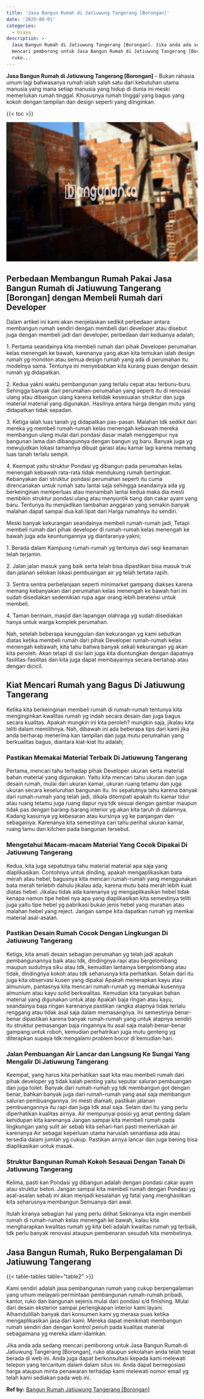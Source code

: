 ```yaml
---
title: 'Jasa Bangun Rumah di Jatiuwung Tangerang [Borongan]'
date: '2025-08-01'
categories:
  - biaya
description: >-
  Jasa Bangun Rumah di Jatiuwung Tangerang [Borongan]. Jika anda ada sedang
  mencari pemborong untuk Jasa Bangun Rumah di Jatiuwung Tangerang [Borongan],
  ruko...
---
```


**Jasa Bangun Rumah di Jatiuwung Tangerang \[Borongan\]** – Bukan rahasia umum lagi bahwasanya rumah ialah salah satu dari kebutuhan utama manusia yang mana setiap manusia yang hidup di dunia ini meski memerlukan rumah tinggal. Khususnya rumah tinggal yang bagus yang kokoh dengan tampilan dan design seperti yang diinginkan.

{{< toc >}}

![Jasa Bangun Rumah di Jatiuwung Tangerang [Borongan]](/images/borong-bangunan-24.png)

## Perbedaan Membangun Rumah Pakai Jasa Bangun Rumah di Jatiuwung Tangerang \[Borongan\] dengan Membeli Rumah dari Developer

Dalam artikel ini kami akan menjelaskan sedikit perbedaan antara membangun rumah sendiri dengan membeli dari developer atau disebut juga dengan membeli jadi dari developer, perbedaan dari keduanya adalah;

1\. Pertama seandainya kita membeli rumah dari pihak Developer perumahan kelas menengah ke bawah, karenanya yang akan kita temukan ialah design rumah yg monoton atau semua design rumah yang ada di perumahan itu modelnya sama. Tentunya ini menyebabkan kita kurang puas dengan desain rumah yg didapatkan.

2\. Kedua yakni waktu pembangunan yang terlalu cepat atau terburu-buru. Sehingga banyak dari perumahan-perumahan yang seperti itu di renovasi ulang atau dibangun ulang karena ketidak kesesuaian struktur dan juga material material yang digunakan. Hasilnya antara harga dengan mutu yang didapatkan tidak sepadan.

3\. Ketiga ialah luas tanah yg didapatkan pas-pasan. Malahan tdk sedikit dari mereka yg membeli rumah-rumah kelas menengah kebawah mereka membangun ulang mulai dari pondasi dasar malah menggempur nya bangunan lama dan dibangunnya dengan bangun yg baru. Banyak juga yg mewujudkan lokasi tamannya dibuat garasi atau kamar lagi karena memang luas tanah terlalu sempit.

4\. Keempat yaitu struktur Pondasi yg dibangun pada perumahan kelas menengah kebawah rata-rata tidak mendukung rumah bertingkat. Kebanyakan dari struktur pondasi perumahan seperti itu cuma direncanakan untuk rumah satu lantai saja sehingga seandainya ada yg berkeinginan memperluas atau menambah lantai kedua maka dia mesti membikin struktur pondasi ulang atau menyuntik tiang dan cakar ayam yang baru. Tentunya itu menjadikan tambahan anggaran yang semakin banyak malahan dapat sampai dua kali lipat dari Harga rumahnya itu sendiri.

Meski banyak kekurangan seandainya membeli rumah-rumah jadi, Tetapi membeli rumah dari pihak developer di rumah-rumah kelas menengah ke bawah juga ada keuntungannya yg diantaranya yakni;

1\. Berada dalam Kampung rumah-rumah yg tentunya dari segi keamanan telah terjamin.

2\. Jalan jalan masuk yang baik serta telah bisa dipastikan bisa masuk truk dan jalanan selokan lokasi pembuangan air yg telah tertata rapih.

3\. Sentra sentra perbelanjaan seperti minimarket gampang diakses karena memang kebanyakan dari perumahan kelas menengah ke bawah hari ini sudah disediakan sedemikian rupa agar orang lebih beratensi untuk membeli.

4\. Taman bermain, masjid dan lapangan olahraga yg sudah disediakan hanya untuk warga komplek perumahan.

Nah, setelah beberapa keunggulan dan kekurangan yg kami sebutkan diatas ketika membeli rumah dari pihak Developer rumah-rumah kelas menengah kebawah, kita tahu bahwa banyak sekali kekurangan yg akan kita peroleh. Akan tetapi di sisi lain juga kita diuntungkan dengan dapatnya fasilitas-fasilitas dan kita juga dapat membayarnya secara bertahap atau dengan dicicil.

## Kiat Mencari Rumah yang Bagus Di Jatiuwung Tangerang

Ketika kita berkeinginan membeli rumah di rumah-rumah tentunya kita menginginkan kwalitas rumah yg indah secara desain dan juga bagus secara kualitas. Apakah mungkin ini kita peroleh? mungkin saja, jikalau kita teliti dalam memilihnya. Nah, dibawah ini ada beberapa tips dari kami jika anda berharap menerima kan tampilan dan juga mutu perumahan yang berkualitas bagus, diantara kiat-kiat Itu adalah;

### Pastikan Memakai Material Terbaik Di Jatiuwung Tangerang

Pertama, mencari tahu terhadap pihak Developer ukuran serta material bahan material yang digunakan. Yaitu kita mencari tahu ukuran dan juga desain rumah, mulai dari ukuran kamar, ukuran ruang tetamu dan juga ukuran secara keseluruhan bangunan itu. Ini sepatutnya tahu karena banyak dari rumah-rumah yang telah jadi, dikala ditempati apakah itu kamar tidur atau ruang tetamu juga ruang dapur nya tdk sesuai dengan gambar maupun tidak pas dengan barang-barang interior yg akan kita taruh di dalamnya. Kadang kasurnya yg kebesaran atau kursinya yg ke panjangan dan sebagainya. Karenanya kita semestinya cari tahu perihal ukuran kamar, ruang tamu dan kitchen pada bangunan tersebut.

### Mengetahui Macam-macam Material Yang Cocok Dipakai Di Jatiuwung Tangerang

Kedua, kita juga sepatutnya tahu material material apa saja yang diaplikasikan. Contohnya untuk dinding, apakah mengaplikasikan bata merah atau hebel, bagusnya kita mencari rumah-rumah yang menggunakan bata merah terlebih dahulu jikalau ada, karena mutu bata merah lebih kuat diatas hebel. Jikalau tidak ada karenanya yg mengaplikasikan hebel tidak kenapa namun tipe hebel nya apa yang diaplikasikan kita semestinya teliti juga yaitu tipe hebel yg pabrikasi bukan jenis hebel yang murahan atau malahan hebel yang reject. Jangan sampe kita dapatkan rumah yg memkai material asal-asalan.

### Pastikan Desain Rumah Cocok Dengan Lingkungan Di Jatiuwung Tangerang

Ketiga, kita amati desain sebagian perumahan yg telah jadi apakah pembangunannya baik atau tdk, dindingnya rapi atau bergelombang maupun sudutnya siku atau tdk, kemudian lantainya bergelombang atau tidak, dindingnya kokoh atau tdk seharusnya kita perhatikan. Selain dari itu juga kita observasi kusen yang dipakai Apakah menerapkan kayu atau almunium, pantasnya kita mencari rumah-rumah yg memakai kusennya almunium atau kayu solid berkwalitas. Kemudian kita tanyakan bahan material yang digunakan untuk atap Apakah baja ringan atau kayu, seandainya baja ringan karenanya pastikan rangka atapnya tidak terlalu renggang atau tidak asal saja dalam memasangnya. Ini semestinya benar-benar dipastikan karena banyak rumah-rumah yang untuk atapnya sendiri itu struktur pemasangan baja ringannya itu asal saja malah benar-benar gampang untuk roboh, kemudian perhatrikan juga mutu genteng yg diterapkan supaya tdk mengalami problem bocor di kemudian hari.

### Jalan Pembuangan Air Lancar dan Langsung Ke Sungai Yang Mengalir Di Jatiuwung Tangerang

Keempat, yang harus kita perhatikan saat kita mau membeli rumah dari pihak developer yg tidak kalah penting yaitu seputar saluran pembuangan dan juga toilet. Banyak dari rumah-rumah yg tdk membangun got dengan benar, bahkan banyak juga dari rumah-rumah yang asal saja membangun saluran pembuangannya. Ini mesti diamati, pastikan jalanan pembuangannya itu rapi dan juga tdk asal saja. Selain dari itu yang perlu diperhatikan kualitas airnya. Air mempunyai posisi yg amat penting dalam kehidupan kita karenanya Jangan sampai kita membeli rumah pada lingkungan yang sulit air sebab kita sehari-hari pasti memerlukan air karenanya Air sebagai keperluan utama haruslah senantiasa ada atau tersedia dalam jumlah yg cukup. Pastikan airnya lancar dan juga bening bisa diaplikasikan untuk masak.

### Struktur Bangunan Rumah Kokoh Sesauai Dengan Tanah Di Jatiuwung Tangerang

Kelima, pasti kan Pondasi yg dibangun adalah dengan pondasi cakar ayam atau struktur beton. Jangan sampai kita membeli rumah dengan Pondasi yg asal-asalan sebab ini akan menjadi kesalahan yg fatal yang menghasilkan kita seharusnya membangun Semuanya dari awal.

Itulah kiranya sebagian hal yang perlu dilihat Sekiranya kita ingin membeli rumah di rumah-rumah kelas menengah ke bawah, kalau kita mengharapkan kwalitas rumah yg kita beli adalah kwalitas rumah yg terbaik, tdk perlu banyak renovasi ataupun pembenaran sesudah kita membelinya.

## Jasa Bangun Rumah, Ruko Berpengalaman Di Jatiuwung Tangerang

{{< table-tables table="table2" >}}

Kami sendiri adalah jasa pembangunan rumah yang cukup berpengalaman yang umum melayani permintaan pembangunan rumah-rumah pribadi, kantor, ruko dan bangunan sejenis mulai dari pondasi s/d finishing. Mulai dari desain eksterior sampai perlengkapan interior kami layani. Alhamdulillah banyak dari konsumen kami yg merasa puas ketika mengaplikasikan jasa dari kami. Mereka dapat menikmati membangun rumah sendiri dan dengan kontrol penuh pada kualitas material sebagaimana yg mereka idam-idamkan.

Jika anda ada sedang mencari pemborong untuk Jasa Bangun Rumah di Jatiuwung Tangerang \[Borongan\], ruko ataupun sekolahan anda telah tepat berada di web ini. Anda juga dapat berkonsultasi kepada kami melewati telepon yang tercantum dalam dalam situs ini. Anda dapat bernegosiasi harga ataupun minta penawaran terhadap kami melewati nomor email yg telah kami sediakan pada web ini.

**Ref by:** [Bangun Rumah Jatiuwung Tangerang [Borongan]](https://id.wikipedia.org/wiki/Bangun)
